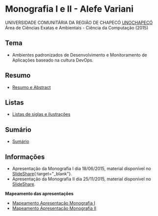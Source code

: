 Monografia I e II - Alefe Variani
==================================


UNIVERSIDADE COMUNITÁRIA DA REGIÃO DE CHAPECÓ [UNOCHAPECÓ](http://unochapeco.edu.br/) Área de Ciências Exatas e Ambientais - Ciência da Computação (2015)

Tema
----

- Ambientes padronizados de Desenvolvimento e Monitoramento de Aplicações baseado na cultura DevOps.

Resumo
------

- [Resumo e Abstract](https://github.com/AlefeVariani/MonografiaDevOpsAlefeVariani/blob/master/resumo.md)

Listas
------

- [Listas de siglas e ilustrações](https://github.com/AlefeVariani/MonografiaDevOpsAlefeVariani/blob/master/listas.md)

Sumário
-------

- [Sumário](https://github.com/AlefeVariani/MonografiaDevOpsAlefeVariani/blob/master/estrutura-geral.md)

Informações
-----------

- Apresentação da Monografia I dia 18/06/2015, material disponível no [SlideShare](http://pt.slideshare.net/alefevariani/devops-49735272){:target="_blank"}.
- Apresentação da Monografia II dia 25/11/2015, material disponível no [SlideShare](http://pt.slideshare.net/alefevariani/devops-ambientes-padronizados-e-monitoramento-da-aplicao-monografia-ii).

**Mapeamento das apresentações**

- [Mapeamento Apresentação Monografia I](https://github.com/AlefeVariani/MonografiaDevOpsAlefeVariani/blob/master/monografia-I/README.md)
- [Mapeamento Apresentação Monografia II](https://github.com/AlefeVariani/MonografiaDevOpsAlefeVariani/blob/master/monografia-II/README.md)
